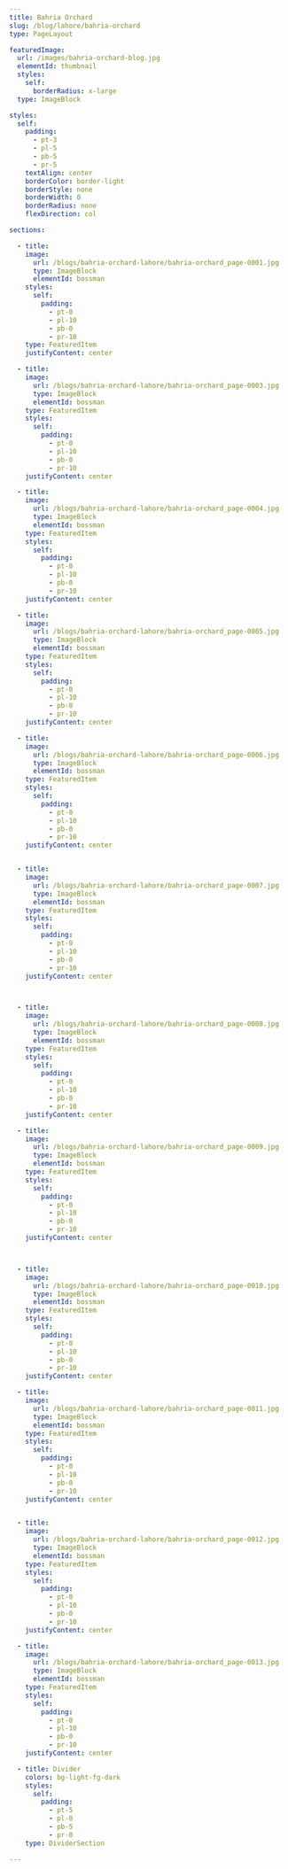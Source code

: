 ```yaml
---
title: Bahria Orchard
slug: /blog/lahore/bahria-orchard
type: PageLayout

featuredImage:
  url: /images/bahria-orchard-blog.jpg
  elementId: thumbnail
  styles:
    self:
      borderRadius: x-large
  type: ImageBlock

styles:
  self:
    padding:
      - pt-3
      - pl-5
      - pb-5
      - pr-5
    textAlign: center
    borderColor: border-light
    borderStyle: none
    borderWidth: 0
    borderRadius: none
    flexDirection: col

sections:

  - title:
    image:
      url: /blogs/bahria-orchard-lahore/bahria-orchard_page-0001.jpg
      type: ImageBlock
      elementId: bossman
    styles:
      self:
        padding:
          - pt-0
          - pl-10
          - pb-0
          - pr-10
    type: FeaturedItem
    justifyContent: center

  - title:
    image:
      url: /blogs/bahria-orchard-lahore/bahria-orchard_page-0003.jpg
      type: ImageBlock
      elementId: bossman
    type: FeaturedItem
    styles:
      self:
        padding:
          - pt-0
          - pl-10
          - pb-0
          - pr-10
    justifyContent: center

  - title:
    image:
      url: /blogs/bahria-orchard-lahore/bahria-orchard_page-0004.jpg
      type: ImageBlock
      elementId: bossman
    type: FeaturedItem
    styles:
      self:
        padding:
          - pt-0
          - pl-10
          - pb-0
          - pr-10
    justifyContent: center

  - title:
    image:
      url: /blogs/bahria-orchard-lahore/bahria-orchard_page-0005.jpg
      type: ImageBlock
      elementId: bossman
    type: FeaturedItem
    styles:
      self:
        padding:
          - pt-0
          - pl-10
          - pb-0
          - pr-10
    justifyContent: center

  - title:
    image:
      url: /blogs/bahria-orchard-lahore/bahria-orchard_page-0006.jpg
      type: ImageBlock
      elementId: bossman
    type: FeaturedItem
    styles:
      self:
        padding:
          - pt-0
          - pl-10
          - pb-0
          - pr-10
    justifyContent: center


  - title:
    image:
      url: /blogs/bahria-orchard-lahore/bahria-orchard_page-0007.jpg
      type: ImageBlock
      elementId: bossman
    type: FeaturedItem
    styles:
      self:
        padding:
          - pt-0
          - pl-10
          - pb-0
          - pr-10
    justifyContent: center



  - title:
    image:
      url: /blogs/bahria-orchard-lahore/bahria-orchard_page-0008.jpg
      type: ImageBlock
      elementId: bossman
    type: FeaturedItem
    styles:
      self:
        padding:
          - pt-0
          - pl-10
          - pb-0
          - pr-10
    justifyContent: center

  - title:
    image:
      url: /blogs/bahria-orchard-lahore/bahria-orchard_page-0009.jpg
      type: ImageBlock
      elementId: bossman
    type: FeaturedItem
    styles:
      self:
        padding:
          - pt-0
          - pl-10
          - pb-0
          - pr-10
    justifyContent: center



  - title:
    image:
      url: /blogs/bahria-orchard-lahore/bahria-orchard_page-0010.jpg
      type: ImageBlock
      elementId: bossman
    type: FeaturedItem
    styles:
      self:
        padding:
          - pt-0
          - pl-10
          - pb-0
          - pr-10
    justifyContent: center

  - title:
    image:
      url: /blogs/bahria-orchard-lahore/bahria-orchard_page-0011.jpg
      type: ImageBlock
      elementId: bossman
    type: FeaturedItem
    styles:
      self:
        padding:
          - pt-0
          - pl-10
          - pb-0
          - pr-10
    justifyContent: center


  - title:
    image:
      url: /blogs/bahria-orchard-lahore/bahria-orchard_page-0012.jpg
      type: ImageBlock
      elementId: bossman
    type: FeaturedItem
    styles:
      self:
        padding:
          - pt-0
          - pl-10
          - pb-0
          - pr-10
    justifyContent: center

  - title:
    image:
      url: /blogs/bahria-orchard-lahore/bahria-orchard_page-0013.jpg
      type: ImageBlock
      elementId: bossman
    type: FeaturedItem
    styles:
      self:
        padding:
          - pt-0
          - pl-10
          - pb-0
          - pr-10
    justifyContent: center

  - title: Divider
    colors: bg-light-fg-dark
    styles:
      self:
        padding:
          - pt-5
          - pl-0
          - pb-5
          - pr-0
    type: DividerSection

---
```

